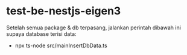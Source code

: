 # test-be-nestjs-eigen3

Setelah semua package & db terpasang, jalankan perintah dibawah ini supaya database terisi data:

- npx ts-node src/mainInsertDbData.ts